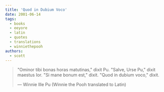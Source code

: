 ```yaml
---
title: 'Quod in Dubium Voco'
date: 2001-06-14
tags:
  - books
  - eeyore
  - latin
  - quotes
  - translations
  - winniethepooh
authors:
  - scott
---
```


> "Ominor tibi bonas horas matutinas," dixit Pu. "Salve, Urse Pu," dixit maestus Ior. "Si mane bonum est," dixit. "Quod in dubium voco," dixit.
>
> — Winnie Ille Pu (Winnie the Pooh translated to Latin)
